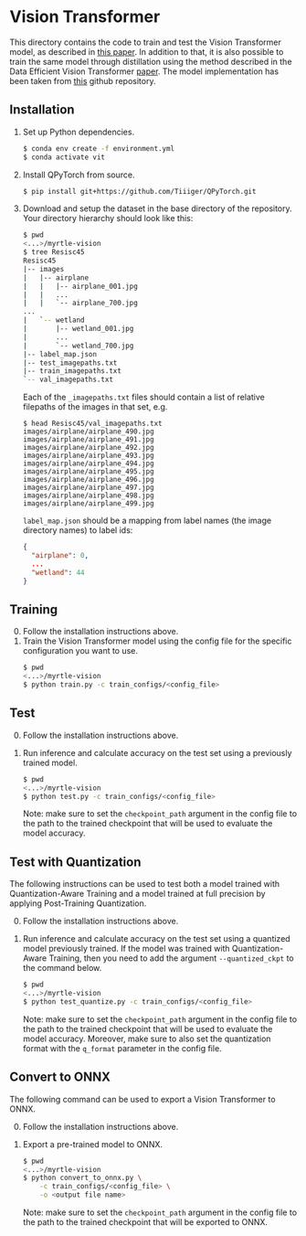 # Vision Transformer

This directory contains the code to train and test the Vision Transformer model,
as described in [this paper](https://arxiv.org/pdf/2010.11929v1.pdf).
In addition to that, it is also possible to train the same model through
distillation using the method described in the Data Efficient Vision Transformer
[paper](https://arxiv.org/pdf/2012.12877v1.pdf).
The model implementation has been taken from
[this](https://github.com/lucidrains/vit-pytorch) github repository.

## Installation
1. Set up Python dependencies.
   ```bash
   $ conda env create -f environment.yml
   $ conda activate vit
   ```
2. Install QPyTorch from source.
    ```bash
    $ pip install git+https://github.com/Tiiiger/QPyTorch.git
    ```
3. Download and setup the dataset in the base directory of the repository.
   Your directory hierarchy should look like this:
   ```bash
   $ pwd
   <...>/myrtle-vision
   $ tree Resisc45
   Resisc45
   |-- images
   |   |-- airplane
   |   |   |-- airplane_001.jpg
   |   |   ...
   |   |   `-- airplane_700.jpg
   ...
   |   `-- wetland
   |       |-- wetland_001.jpg
   |       ...
   |       `-- wetland_700.jpg
   |-- label_map.json
   |-- test_imagepaths.txt
   |-- train_imagepaths.txt
   `-- val_imagepaths.txt
   ```

   Each of the `_imagepaths.txt` files should contain a list of relative
   filepaths of the images in that set, e.g.

   ```
   $ head Resisc45/val_imagepaths.txt
   images/airplane/airplane_490.jpg
   images/airplane/airplane_491.jpg
   images/airplane/airplane_492.jpg
   images/airplane/airplane_493.jpg
   images/airplane/airplane_494.jpg
   images/airplane/airplane_495.jpg
   images/airplane/airplane_496.jpg
   images/airplane/airplane_497.jpg
   images/airplane/airplane_498.jpg
   images/airplane/airplane_499.jpg
   ```

   `label_map.json` should be a mapping from label names (the image directory
   names) to label ids:
   ```json
   {
     "airplane": 0,
     ...
     "wetland": 44
   }
   ```

## Training
0. Follow the installation instructions above.
1. Train the Vision Transformer model using the config file for the specific
   configuration you want to use.
   ```bash
   $ pwd
   <...>/myrtle-vision
   $ python train.py -c train_configs/<config_file>
   ```

## Test
0. Follow the installation instructions above.
1. Run inference and calculate accuracy on the test set using a previously
   trained model.
   ```bash
   $ pwd
   <...>/myrtle-vision
   $ python test.py -c train_configs/<config_file>
   ```

   Note: make sure to set the `checkpoint_path` argument in the config file to
   the path to the trained checkpoint that will be used to evaluate the model
   accuracy.

## Test with Quantization
The following instructions can be used to test both a model trained with
Quantization-Aware Training and a model trained at full precision by applying
Post-Training Quantization.

0. Follow the installation instructions above.
1. Run inference and calculate accuracy on the test set using a quantized model
   previously trained. If the model was trained with Quantization-Aware
   Training, then you need to add the argument `--quantized_ckpt` to the
   command below.
   ```bash
   $ pwd
   <...>/myrtle-vision
   $ python test_quantize.py -c train_configs/<config_file>
   ```

   Note: make sure to set the `checkpoint_path` argument in the config file to
   the path to the trained checkpoint that will be used to evaluate the model
   accuracy. Moreover, make sure to also set the quantization format with the
   `q_format` parameter in the config file.

## Convert to ONNX
The following command can be used to export a Vision Transformer to ONNX.

0. Follow the installation instructions above.
1. Export a pre-trained model to ONNX.
   ```bash
   $ pwd
   <...>/myrtle-vision
   $ python convert_to_onnx.py \
       -c train_configs/<config_file> \
       -o <output file name>
   ```

   Note: make sure to set the `checkpoint_path` argument in the config file to
   the path to the trained checkpoint that will be exported to ONNX.

